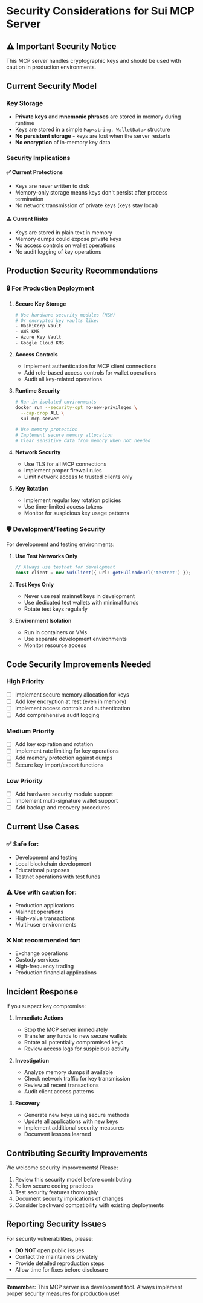 # Security Considerations for Sui MCP Server

## ⚠️ Important Security Notice

This MCP server handles cryptographic keys and should be used with caution in production environments.

## Current Security Model

### Key Storage
- **Private keys** and **mnemonic phrases** are stored in memory during runtime
- Keys are stored in a simple `Map<string, WalletData>` structure
- **No persistent storage** - keys are lost when the server restarts
- **No encryption** of in-memory key data

### Security Implications

#### ✅ Current Protections
- Keys are never written to disk
- Memory-only storage means keys don't persist after process termination
- No network transmission of private keys (keys stay local)

#### ⚠️ Current Risks
- Keys are stored in plain text in memory
- Memory dumps could expose private keys
- No access controls on wallet operations
- No audit logging of key operations

## Production Security Recommendations

### 🔒 For Production Deployment

1. **Secure Key Storage**
   ```bash
   # Use hardware security modules (HSM)
   # Or encrypted key vaults like:
   - HashiCorp Vault
   - AWS KMS
   - Azure Key Vault
   - Google Cloud KMS
   ```

2. **Access Controls**
   - Implement authentication for MCP client connections
   - Add role-based access controls for wallet operations
   - Audit all key-related operations

3. **Runtime Security**
   ```bash
   # Run in isolated environments
   docker run --security-opt no-new-privileges \
     --cap-drop ALL \
     sui-mcp-server
   
   # Use memory protection
   # Implement secure memory allocation
   # Clear sensitive data from memory when not needed
   ```

4. **Network Security**
   - Use TLS for all MCP connections
   - Implement proper firewall rules
   - Limit network access to trusted clients only

5. **Key Rotation**
   - Implement regular key rotation policies
   - Use time-limited access tokens
   - Monitor for suspicious key usage patterns

### 🛡️ Development/Testing Security

For development and testing environments:

1. **Use Test Networks Only**
   ```typescript
   // Always use testnet for development
   const client = new SuiClient({ url: getFullnodeUrl('testnet') });
   ```

2. **Test Keys Only**
   - Never use real mainnet keys in development
   - Use dedicated test wallets with minimal funds
   - Rotate test keys regularly

3. **Environment Isolation**
   - Run in containers or VMs
   - Use separate development environments
   - Monitor resource access

## Code Security Improvements Needed

### High Priority
- [ ] Implement secure memory allocation for keys
- [ ] Add key encryption at rest (even in memory)
- [ ] Implement access controls and authentication
- [ ] Add comprehensive audit logging

### Medium Priority
- [ ] Add key expiration and rotation
- [ ] Implement rate limiting for key operations
- [ ] Add memory protection against dumps
- [ ] Secure key import/export functions

### Low Priority
- [ ] Add hardware security module support
- [ ] Implement multi-signature wallet support
- [ ] Add backup and recovery procedures

## Current Use Cases

### ✅ Safe for:
- Development and testing
- Local blockchain development
- Educational purposes
- Testnet operations with test funds

### ⚠️ Use with caution for:
- Production applications
- Mainnet operations
- High-value transactions
- Multi-user environments

### ❌ Not recommended for:
- Exchange operations
- Custody services
- High-frequency trading
- Production financial applications

## Incident Response

If you suspect key compromise:

1. **Immediate Actions**
   - Stop the MCP server immediately
   - Transfer any funds to new secure wallets
   - Rotate all potentially compromised keys
   - Review access logs for suspicious activity

2. **Investigation**
   - Analyze memory dumps if available
   - Check network traffic for key transmission
   - Review all recent transactions
   - Audit client access patterns

3. **Recovery**
   - Generate new keys using secure methods
   - Update all applications with new keys
   - Implement additional security measures
   - Document lessons learned

## Contributing Security Improvements

We welcome security improvements! Please:

1. Review this security model before contributing
2. Follow secure coding practices
3. Test security features thoroughly
4. Document security implications of changes
5. Consider backward compatibility with existing deployments

## Reporting Security Issues

For security vulnerabilities, please:
- **DO NOT** open public issues
- Contact the maintainers privately
- Provide detailed reproduction steps
- Allow time for fixes before disclosure

---

**Remember:** This MCP server is a development tool. Always implement proper security measures for production use!